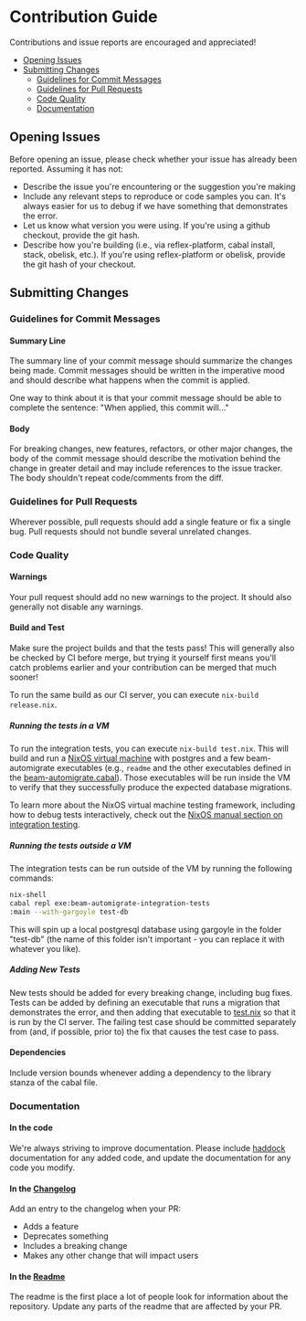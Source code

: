 # Contribution Guide

Contributions and issue reports are encouraged and appreciated!

- [Opening Issues](#opening-issues)
- [Submitting Changes](#submitting-changes)
  - [Guidelines for Commit Messages](#guidelines-for-commit-messages)
  - [Guidelines for Pull Requests](#guidelines-for-pull-requests)
  - [Code Quality](#code-quality)
  - [Documentation](#documentation)

## Opening Issues

Before opening an issue, please check whether your issue has already been reported. Assuming it has not:

* Describe the issue you're encountering or the suggestion you're making
* Include any relevant steps to reproduce or code samples you can. It's always easier for us to debug if we have something that demonstrates the error.
* Let us know what version you were using. If you're using a github checkout, provide the git hash.
* Describe how you're building (i.e., via reflex-platform, cabal install, stack, obelisk, etc.). If you're using reflex-platform or obelisk, provide the git hash of your checkout.

## Submitting Changes

### Guidelines for Commit Messages

#### Summary Line
The summary line of your commit message should summarize the changes being made. Commit messages should be written in the imperative mood and should describe what happens when the commit is applied.

One way to think about it is that your commit message should be able to complete the sentence:
"When applied, this commit will..."

#### Body
For breaking changes, new features, refactors, or other major changes, the body of the commit message should describe the motivation behind the change in greater detail and may include references to the issue tracker. The body shouldn't repeat code/comments from the diff.

### Guidelines for Pull Requests

Wherever possible, pull requests should add a single feature or fix a single bug. Pull requests should not bundle several unrelated changes.

### Code Quality

#### Warnings

Your pull request should add no new warnings to the project. It should also generally not disable any warnings.

#### Build and Test

Make sure the project builds and that the tests pass! This will generally also be checked by CI before merge, but trying it yourself first means you'll catch problems earlier and your contribution can be merged that much sooner!

To run the same build as our CI server, you can execute `nix-build release.nix`.

##### Running the tests in a VM

To run the integration tests, you can execute `nix-build test.nix`. This will build and run a [NixOS virtual machine](https://nixos.org/guides/integration-testing-using-virtual-machines.html) with postgres and a few beam-automigrate executables (e.g., `readme` and the other executables defined in the [beam-automigrate.cabal](beam-automigrate.cabal)). Those executables will be run inside the VM to verify that they successfully produce the expected database migrations.

To learn more about the NixOS virtual machine testing framework, including how to debug tests interactively, check out the [NixOS manual section on integration testing](https://nixos.org/manual/nixos/stable/index.html#sec-nixos-tests).

##### Running the tests outside a VM

The integration tests can be run outside of the VM by running the following commands:

```bash
nix-shell
cabal repl exe:beam-automigrate-integration-tests
:main --with-gargoyle test-db
```

This will spin up a local postgresql database using gargoyle in the folder "test-db" (the name of this folder isn't important - you can replace it with whatever you like).

##### Adding New Tests

New tests should be added for every breaking change, including bug fixes. Tests can be added by defining an executable that runs a migration that demonstrates the error, and then adding that executable to [test.nix](test.nix) so that it is run by the CI server. The failing test case should be committed separately from (and, if possible, prior to) the fix that causes the test case to pass.

#### Dependencies

Include version bounds whenever adding a dependency to the library stanza of the cabal file.

### Documentation

#### In the code
We're always striving to improve documentation. Please include [haddock](https://haskell-haddock.readthedocs.io/en/latest/index.html) documentation for any added code, and update the documentation for any code you modify.

#### In the [Changelog](ChangeLog.md)
Add an entry to the changelog when your PR:
* Adds a feature
* Deprecates something
* Includes a breaking change
* Makes any other change that will impact users

#### In the [Readme](README.md)
The readme is the first place a lot of people look for information about the repository. Update any parts of the readme that are affected by your PR.
